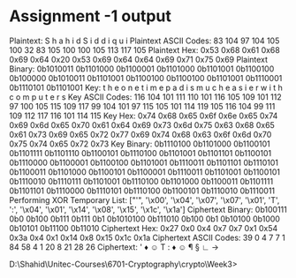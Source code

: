 # Assignment -1 output

Plaintext:
S h a h i d   S i d d i q u i
Plaintext ASCII Codes:
83 104 97 104 105 100 32 83 105 100 100 105 113 117 105
Plaintext Hex:
0x53 0x68 0x61 0x68 0x69 0x64 0x20 0x53 0x69 0x64 0x64 0x69 0x71 0x75 0x69
Plaintext Binary:
0b1010011 0b1101000 0b1100001 0b1101000 0b1101001 0b1100100 0b100000 0b1010011 0b1101001 0b1100100 0b1100100 0b1101001 0b1110001 0b1110101 0b1101001 Key:
t h e o n e t i m e p a d i s m u c h e a s i e r w i t h c o m p u t e r s
Key ASCII Codes:
116 104 101 111 110 101 116 105 109 101 112 97 100 105 115 109 117 99 104 101 97 115 105 101 114 119 105 116 104 99 111 109 112 117 116 101 114 115
Key Hex:
0x74 0x68 0x65 0x6f 0x6e 0x65 0x74 0x69 0x6d 0x65 0x70 0x61 0x64 0x69 0x73 0x6d 0x75 0x63 0x68 0x65 0x61 0x73 0x69 0x65 0x72 0x77 0x69 0x74 0x68 0x63 0x6f 0x6d 0x70 0x75 0x74 0x65 0x72 0x73
Key Binary:
0b1110100 0b1101000 0b1100101 0b1101111 0b1101110 0b1100101 0b1110100 0b1101001 0b1101101 0b1100101 0b1110000 0b1100001 0b1100100 0b1101001 0b1110011 0b1101101 0b1110101 0b1100011 0b1101000 0b1100101 0b1100001 0b1110011 0b1101001 0b1100101 0b1110010 0b1110111 0b1101001 0b1110100 0b1101000 0b1100011 0b1101111 0b1101101 0b1110000 0b1110101 0b1110100 0b1100101 0b1110010 0b1110011 Performing XOR
Temporary List: ["'", '\x00', '\x04', '\x07', '\x07', '\x01', 'T', ':', '\x04', '\x01', '\x14', '\x08', '\x15', '\x1c', '\x1a']
Ciphertext Binary:
0b100111 0b0 0b100 0b111 0b111 0b1 0b1010100 0b111010 0b100 0b1 0b10100 0b1000 0b10101 0b11100 0b11010 Ciphertext Hex:
0x27 0x0 0x4 0x7 0x7 0x1 0x54 0x3a 0x4 0x1 0x14 0x8 0x15 0x1c 0x1a
Ciphertext ASCII Codes:
39 0 4 7 7 1 84 58 4 1 20 8 21 28 26
Ciphertext:
'   ♦   ☺ T : ♦ ☺ ¶ § ∟ →

D:\Shahid\Unitec-Courses\6701-Cryptography\crypto\Week3>